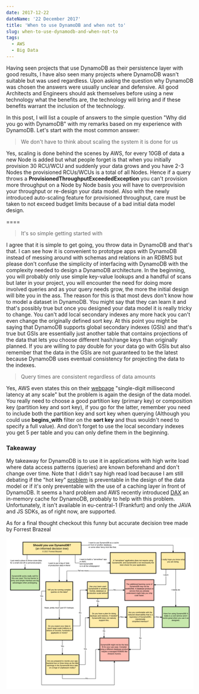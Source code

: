 ```yaml
---
date: 2017-12-22
dateName: '22 December 2017'
title: 'When to use DynamoDB and when not to'
slug: when-to-use-dynamodb-and-when-not-to
tags:
  - AWS
  - Big Data
---
```


Having seen projects that use DynamoDB as their persistence layer with good results, I have also seen many projects where DynamoDB wasn't suitable but was used regardless. Upon asking the question why DynamoDB was chosen the answers were usually unclear and defensive. All good Architects and Engineers should ask themselves before using a new technology what the benefits are, the technology will bring and if these benefits warrant the inclusion of the technology.

In this post, I will list a couple of answers to the simple question "Why did you go with DynamoDB" with my remarks based on my experience with DynamoDB. Let's start with the most common answer:


> We don't have to think about scaling the system it is done for us

Yes, scaling is done behind the scenes by AWS, for every 10GB of data a new Node is added but what people forget is that when you initially provision 30 RCU/WCU and suddenly your data grows and you have 2-3 Nodes the provisioned RCUs/WCUs is a total of all Nodes. Hence if a query throws a **ProvisionedThroughputExceededException** you can't provision more throughput on a Node by Node basis you will have to overprovision your throughput or re-design your data model. Also with the newly introduced auto-scaling feature for provisioned throughput, care must be taken to not exceed budget limits because of a bad initial data model design.

====


> It's so simple getting started with

I agree that it is simple to get going, you throw data in DynamoDB and that's that. I can see how it is convenient to prototype apps with DynamoDB instead of messing around with schemas and relations in an RDBMS but please don't confuse the simplicity of interfacing with DynamoDB with the complexity needed to design a DynamoDB architecture. In the beginning, you will probably only use simple key-value lookups and a handful of scans but later in your project, you will encounter the need for doing more involved queries and as your query needs grow, the more the initial design will bite you in the ass. The reason for this is that most devs don't know how to model a dataset in DynamoDB. You might say that they can learn it and that's possibly true but once you designed your data model it is really tricky to change. You can't add local secondary indexes any more hack you can't even change the originally defined sort key. At this point you might be saying that DynamoDB supports global secondary indexes (GSIs) and that's true but GSIs are essentially just another table that contains projections of the data that lets you choose different hash/range keys than originally planned. If you are willing to pay double for your data go with GSIs but also remember that the data in the GSIs are not guaranteed to be the latest because DynamoDB uses eventual consistency for projecting the data to the indexes.


> Query times are consistent regardless of data amounts

Yes, AWS even states this on their [webpage](https://aws.amazon.com/dynamodb/) "single-digit millisecond latency at any scale" but the problem is again the design of the data model. You really need to choose a good partition key (primary key) or composition key (partition key and sort key), if you go for the latter, remember you need to include both the partition key and sort key when querying (Although you could use **begins_with** filter on the **sort key** and thus wouldn't need to specify a full value). And don't forget to use the local secondary indexes you get 5 per table and you can only define them in the beginning.


### Takeaway


My takeaway for DynamoDB is to use it in applications with high write load where data access patterns (queries) are known beforehand and don't change over time. Note that I didn't say high read load because I am still debating if the "hot key" [problem](https://segment.com/blog/the-million-dollar-eng-problem/) is preventable in the design of the data model or if it's only preventable with the use of a caching layer in front of DynamoDB. It seems a hard problem and AWS recently introduced [DAX](https://aws.amazon.com/dynamodb/dax/) an in-memory cache for DynamoDB, probably to help with this problem. Unfortunately, it isn't available in eu-central-1 (Frankfurt) and only the JAVA and JS SDKs, as of right now, are supported.

As for a final thought checkout this funny but accurate decision tree made by Forrest Brazeal

![dynamoDBdecision](dynamoDBForrestBrazeal.png)

